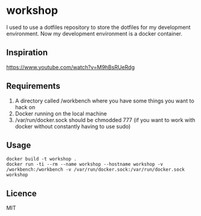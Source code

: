 # workshop

I used to use a dotfiles repository to store the dotfiles for my development environment. Now my development environment is a docker container.

## Inspiration

https://www.youtube.com/watch?v=M9hBsRUeRdg

## Requirements

1. A directory called /workbench where you have some things you want to hack on
2. Docker running on the local machine
3. /var/run/docker.sock should be chmodded 777 (if you want to work with docker without constantly having to use sudo)

## Usage

    docker build -t workshop .
    docker run -ti --rm --name workshop --hostname workshop -v /workbench:/workbench -v /var/run/docker.sock:/var/run/docker.sock workshop

## Licence

MIT

